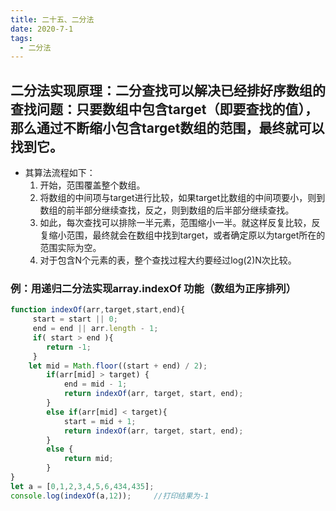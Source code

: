 ```yaml
---
title: 二十五、二分法
date: 2020-7-1
tags:
  - 二分法
---
```



## 二分法实现原理：二分查找可以解决已经排好序数组的查找问题：只要数组中包含target（即要查找的值），那么通过不断缩小包含target数组的范围，最终就可以找到它。
 - 其算法流程如下：
	1. 开始，范围覆盖整个数组。
	2. 将数组的中间项与target进行比较，如果target比数组的中间项要小，则到数组的前半部分继续查找，反之，则到数组的后半部分继续查找。
	3. 如此，每次查找可以排除一半元素，范围缩小一半。就这样反复比较，反复缩小范围，最终就会在数组中找到target，或者确定原以为target所在的范围实际为空。
	4. 对于包含N个元素的表，整个查找过程大约要经过log(2)N次比较。


### 例：用递归二分法实现array.indexOf 功能（数组为正序排列）

```javascript
function indexOf(arr,target,start,end){
	 start = start || 0;
	 end = end || arr.length - 1;
	 if( start > end ){
	 	return -1;
	 }
	let mid = Math.floor((start + end) / 2);
		if(arr[mid] > target) {
			end = mid - 1;
			return indexOf(arr, target, start, end);
		}
		else if(arr[mid] < target){
			start = mid + 1;
			return indexOf(arr, target, start, end);
		}
		else {
			return mid;
		}
}
let a = [0,1,2,3,4,5,6,434,435];
console.log(indexOf(a,12));     //打印结果为-1
```